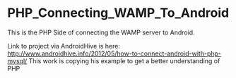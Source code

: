 # PHP_Connecting_WAMP_To_Android
This is the PHP Side of connecting the WAMP server to Android. 


Link to project via AndroidHive is here: http://www.androidhive.info/2012/05/how-to-connect-android-with-php-mysql/
This work is copying his example to get a better understanding of PHP
